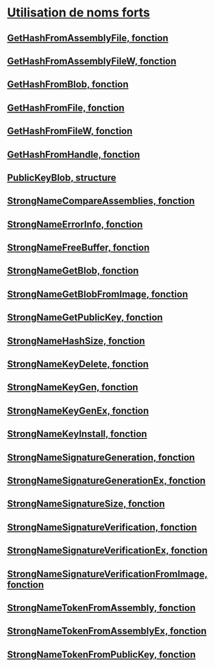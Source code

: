 # [Utilisation de noms forts](index.md)
## [GetHashFromAssemblyFile, fonction](gethashfromassemblyfile-function.md)
## [GetHashFromAssemblyFileW, fonction](gethashfromassemblyfilew-function.md)
## [GetHashFromBlob, fonction](gethashfromblob-function.md)
## [GetHashFromFile, fonction](gethashfromfile-function.md)
## [GetHashFromFileW, fonction](gethashfromfilew-function.md)
## [GetHashFromHandle, fonction](gethashfromhandle-function.md)
## [PublicKeyBlob, structure](publickeyblob-structure.md)
## [StrongNameCompareAssemblies, fonction](strongnamecompareassemblies-function.md)
## [StrongNameErrorInfo, fonction](strongnameerrorinfo-function.md)
## [StrongNameFreeBuffer, fonction](strongnamefreebuffer-function.md)
## [StrongNameGetBlob, fonction](strongnamegetblob-function.md)
## [StrongNameGetBlobFromImage, fonction](strongnamegetblobfromimage-function.md)
## [StrongNameGetPublicKey, fonction](strongnamegetpublickey-function.md)
## [StrongNameHashSize, fonction](strongnamehashsize-function.md)
## [StrongNameKeyDelete, fonction](strongnamekeydelete-function.md)
## [StrongNameKeyGen, fonction](strongnamekeygen-function.md)
## [StrongNameKeyGenEx, fonction](strongnamekeygenex-function.md)
## [StrongNameKeyInstall, fonction](strongnamekeyinstall-function.md)
## [StrongNameSignatureGeneration, fonction](strongnamesignaturegeneration-function.md)
## [StrongNameSignatureGenerationEx, fonction](strongnamesignaturegenerationex-function.md)
## [StrongNameSignatureSize, fonction](strongnamesignaturesize-function.md)
## [StrongNameSignatureVerification, fonction](strongnamesignatureverification-function.md)
## [StrongNameSignatureVerificationEx, fonction](strongnamesignatureverificationex-function.md)
## [StrongNameSignatureVerificationFromImage, fonction](strongnamesignatureverificationfromimage-function.md)
## [StrongNameTokenFromAssembly, fonction](strongnametokenfromassembly-function.md)
## [StrongNameTokenFromAssemblyEx, fonction](strongnametokenfromassemblyex-function.md)
## [StrongNameTokenFromPublicKey, fonction](strongnametokenfrompublickey-function.md)
